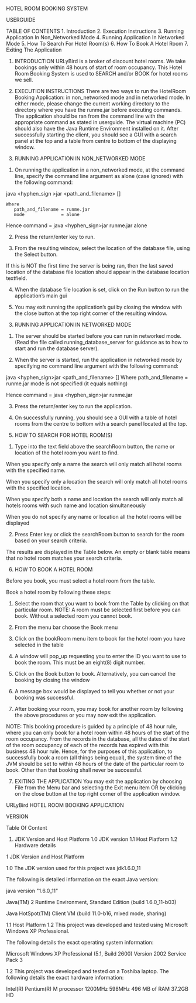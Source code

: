 HOTEL ROOM BOOKING SYSTEM

USERGUIDE


TABLE OF CONTENTS
	1.	Introduction
	2.	Execution Instructions
	3.	Running Application In Non_Networked Mode
	4.	Running Application In Networked Mode
	5.	How To Search For Hotel Room(s)
	6.	How To Book A Hotel Room
	7.	Exiting The Application


1. INTRODUCTION
URLyBird is a broker of discount hotel rooms. We take bookings only within 48 hours of start of room occupancy.
This Hotel Room Booking System is used to SEARCH and/or BOOK for hotel rooms we sell.




2. EXECUTION INSTRUCTIONS
There are two ways to run the HotelRoom Booking Application: in non_networked mode and in networked mode. In either mode, please change the current working directory to the directory where you have the runme.jar before executing commands. The application should be ran from the command line with the appropriate command as stated in userguide. The virtual machine (PC) should also have the Java Runtime Environment installed on it. After successfully starting the client, you should see a GUI with a search panel at the top and a table from centre to bottom of the displaying window.



3. RUNNING APPLICATION IN NON_NETWORKED MODE

1) On running the application in a non_networked mode, at the command line, specify the command line argument as alone (case ignored) with the following command:

java <hyphen_sign >jar <path_and_filename> [<mode>]

    Where
       path_and_filename = runme.jar
       mode              = alone

Hence command = java <hyphen_sign>jar runme.jar alone


2) Press the return/enter key to run.

3) From the resulting window, select the location of the 
   database file, using the Select button.

If this is NOT the first time the server is being ran, then the last saved location of the database file location should appear in the database location textfield.

4) When the database file location is set, click on the Run button to run the application’s main gui

5) You may exit running the application’s gui by closing the window with the close button at the top right corner of the resulting window.




3. RUNNING APPLICATION IN NETWORKED MODE

1) The server should be started before you can run in networked mode. (Read the file called running_database_server for guidance as to how to start and run the database server). 

2) When the server is started, run the application in networked mode by specifying no command line argument with the following command:

java <hyphen_sign>jar <path_and_filename> [<mode>]
    Where
       path_and_filename = runme.jar
       mode    is not specified (it equals nothing)

Hence command = java <hyphen_sign>jar runme.jar   

   


3) Press the return/enter key to run the application.

4) On successfully running, you should see a GUI with a table of hotel rooms from the centre to bottom with a search panel located at the top.





5. HOW TO SEARCH FOR HOTEL ROOM(S)

1) Type into the text field above the searchRoom button, the name or        location of the hotel room you want to find.

When you specify only a name the search will only match all hotel rooms with the specified name. 

When you specify only a location the search will only match all hotel rooms with the specified location.

When you specify both a name and location the search will only match all hotels rooms with such name and location simultaneously 

When you do not specify any name or location all the hotel rooms will be displayed

2) Press Enter key or click the searchRoom button to search for the room based on your search criteria.

The results are displayed in the Table below.
An empty or blank table means that no hotel room matches your search criteria.



6. HOW TO BOOK A HOTEL ROOM

Before you book, you must select a hotel room from the table.

Book a hotel room by following these steps:

1) Select the room that you want to book from the Table by clicking on 
that particular room. 
NOTE: A room must be selected first before you can book. Without a selected room you cannot book.

2) From the menu bar choose the Book menu

3) Click on the bookRoom menu item to book for the hotel room you have selected in the table

4) A window will pop_up requesting you to enter the ID you want to 
   use to book the room. This must be an eight(8) digit number.

5) Click on the Book button to book. Alternatively, you can cancel the booking by closing the window

6) A message box would be displayed to tell you whether or not your booking was successful.

5) After booking your room, you may book for another room by following the above procedures or you may now exit the application.

NOTE: This booking procedure is guided by a principle of 48 hour rule, where you can only book for a hotel room within 48 hours of the start of the room occupancy. From the records in the database, all the dates of the start of the room occupancy of each of the records has expired with this business 48 hour rule. Hence, for the purposes of this application, to successfully book a room (all things being equal), the system time of the JVM should be set to within 48 hours of the date of the particular room to book. Other than that booking shall never be successful.


7. EXITING THE APPLICATION
You may exit the application by choosing File from the Menu bar and selecting the Exit menu item 
OR
by clicking on the close button at the top right corner of the application window.





URLyBird HOTEL ROOM BOOKING APPLICATION

VERSION

Table Of Content

1.	JDK Version and Host Platform
1.0	JDK version
1.1	Host Platform
1.2	Hardware details




1 JDK Version and Host Platform



1.0 The JDK version used for this project was jdk1.6.0_11


The following is detailed information on the exact Java version:

java version "1.6.0_11"

Java(TM) 2 Runtime Environment, Standard Edition (build 1.6.0_11-b03)

Java HotSpot(TM) Client VM (build 11.0-b16, mixed mode, sharing)





1.1	Host Platform
1.2	
This project was developed and tested using Microsoft Windows XP Professional. 

The following details the exact operating system information:

Microsoft Windows XP Professional (5.1, Build 2600)
Version 2002
Service Pack 3

1.2 This project was developed and tested on a Toshiba laptop. 
The following details the exact hardware information:

Intel(R) Pentium(R) M processor 1200MHz
598MHz
496 MB of RAM
37.2GB HD

